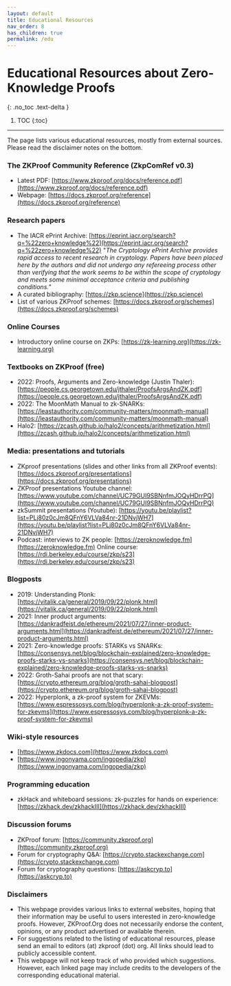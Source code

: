 ```yaml
---
layout: default
title: Educational Resources
nav_order: 8
has_children: true
permalink: /edu
---
```


# Educational Resources about Zero-Knowledge Proofs
{: .no_toc .text-delta }

1. TOC
{:toc}


---

The page lists various educational resources, mostly from external sources. Please read the disclaimer notes on the bottom.


### The ZKProof Community Reference (ZkpComRef v0.3)
- Latest PDF: [https://www.zkproof.org/docs/reference.pdf](https://www.zkproof.org/docs/reference.pdf)
- Webpage: [https://docs.zkproof.org/reference](https://docs.zkproof.org/reference)

### Research papers
- The IACR ePrint Archive: [https://eprint.iacr.org/search?q=%22zero+knowledge%22](https://eprint.iacr.org/search?q=%22zero+knowledge%22) "_The Cryptology ePrint Archive provides rapid access to recent research in cryptology. Papers have been placed here by the authors and did not undergo any refereeing process other than verifying that the work seems to be within the scope of cryptology and meets some minimal acceptance criteria and publishing conditions._"
- A curated bibliography: [https://zkp.science](https://zkp.science)
- List of various ZKProof schemes: [https://docs.zkproof.org/schemes](https://docs.zkproof.org/schemes)

### Online Courses
- Introductory online course on ZKPs: [https://zk-learning.org](https://zk-learning.org)

### Textbooks on ZKProof (free)
- 2022: Proofs, Arguments and Zero-knowledge (Justin Thaler): [https://people.cs.georgetown.edu/jthaler/ProofsArgsAndZK.pdf](https://people.cs.georgetown.edu/jthaler/ProofsArgsAndZK.pdf)
- 2022: The MoonMath Manual to zk-SNARKs: [https://leastauthority.com/community-matters/moonmath-manual](https://leastauthority.com/community-matters/moonmath-manual)
- Halo2: [https://zcash.github.io/halo2/concepts/arithmetization.html](https://zcash.github.io/halo2/concepts/arithmetization.html)

### Media: presentations and tutorials
- ZKproof presentations (slides and other links from all ZKProof events): [https://docs.zkproof.org/presentations](https://docs.zkproof.org/presentations)
- ZKProof presentations Youtube channel: [https://www.youtube.com/channel/UC79GUI9SBNnfmJOQyHDrrPQ](https://www.youtube.com/channel/UC79GUI9SBNnfmJOQyHDrrPQ)
- zkSummit presentations (Youtube):
[https://youtu.be/playlist?list=PLj80z0cJm8QFnY6VLVa84nr-21DNvjWH7](https://youtu.be/playlist?list=PLj80z0cJm8QFnY6VLVa84nr-21DNvjWH7)
- Podcast: interviews to ZK people: [https://zeroknowledge.fm](https://zeroknowledge.fm)
Online course:
[https://rdi.berkeley.edu/course/zkp/s23](https://rdi.berkeley.edu/course/zkp/s23)

### Blogposts
- 2019: Understanding Plonk: [https://vitalik.ca/general/2019/09/22/plonk.html](https://vitalik.ca/general/2019/09/22/plonk.html)
- 2021: Inner product arguments: [https://dankradfeist.de/ethereum/2021/07/27/inner-product-arguments.html](https://dankradfeist.de/ethereum/2021/07/27/inner-product-arguments.html)
- 2021: Zero-knowledge proofs: STARKs vs SNARKs:  [https://consensys.net/blog/blockchain-explained/zero-knowledge-proofs-starks-vs-snarks](https://consensys.net/blog/blockchain-explained/zero-knowledge-proofs-starks-vs-snarks)
- 2022: Groth-Sahai proofs are not that scary:  [https://crypto.ethereum.org/blog/groth-sahai-blogpost](https://crypto.ethereum.org/blog/groth-sahai-blogpost)
- 2022: Hyperplonk, a zk-proof system for ZKEVMs:  [https://www.espressosys.com/blog/hyperplonk-a-zk-proof-system-for-zkevms](https://www.espressosys.com/blog/hyperplonk-a-zk-proof-system-for-zkevms)


### Wiki-style resources
- [https://www.zkdocs.com](https://www.zkdocs.com)
- [https://www.ingonyama.com/ingopedia/zkp](https://www.ingonyama.com/ingopedia/zkp)

### Programming education
- zkHack and whiteboard sessions: zk-puzzles for hands on experience: [https://zkhack.dev/zkhackIII](https://zkhack.dev/zkhackIII)

### Discussion forums
- ZKProof forum: [https://community.zkproof.org](https://community.zkproof.org)
- Forum for cryptography Q&A: [https://crypto.stackexchange.com](https://crypto.stackexchange.com)
- Forum for cryptography questions: [https://askcryp.to](https://askcryp.to)

### Disclaimers 
- This webpage provides various links to external websites, hoping that their information may be useful to users interested in zero-knowledge proofs. However, ZKProof.Org does not necessarily endorse the content, opinions, or any product advertised or available therein.
- For suggestions related to the listing of educational resources, please send an email to editors (at) zkproof (dot) org. All links should lead to publicly accessible content.
- This webpage will not keep track of who provided which suggestions. However, each linked page may include credits to the developers of the corresponding educational material.
